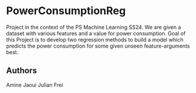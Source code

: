 # PowerConsumptionReg
Project in the context of the PS Machine Learning SS24.
We are given a dataset with various features and a value for power consumption. 
Goal of this Project is to develop two regression methods to build a model which predicts the power consumption for some given unseen feature-arguments best.
## Authors
Amine Jaoui
Julian Frei
